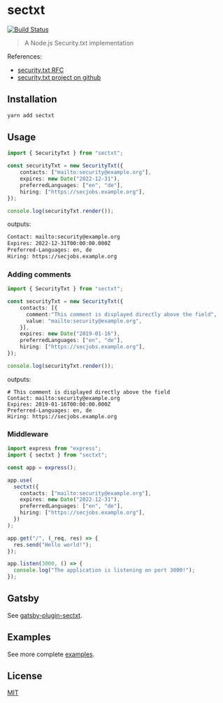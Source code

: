 # sectxt
[![Build Status](https://github.com/hupe1980/sectxt-nodejs/workflows/ci/badge.svg)](https://github.com/hupe1980/sectxt-nodejs/workflows/ci/badge.svg)
> A Node.js Security.txt implementation

References:
* [security.txt RFC](https://tools.ietf.org/html/draft-foudil-securitytxt)
* [security.txt project on github](https://github.com/securitytxt/security-txt)

## Installation
```bash
yarn add sectxt
```

## Usage
```typescript
import { SecurityTxt } from "sectxt";

const securityTxt = new SecurityTxt({
    contacts: ["mailto:security@example.org"],
    expires: new Date("2022-12-31"),
    preferredLanguages: ["en", "de"],
    hiring: ["https://secjobs.example.org"],
});

console.log(securityTxt.render());
```
outputs:
```txt
Contact: mailto:security@example.org
Expires: 2022-12-31T00:00:00.000Z
Preferred-Languages: en, de
Hiring: https://secjobs.example.org
```

### Adding comments
```typescript
import { SecurityTxt } from "sectxt";

const securityTxt = new SecurityTxt({
    contacts: [{
      comment:"This comment is displayed directly above the field", 
      value: "mailto:security@example.org",
    }],
    expires: new Date("2019-01-16"),
    preferredLanguages: ["en", "de"],
    hiring: ["https://secjobs.example.org"],
});

console.log(securityTxt.render());
```
outputs:
```
# This comment is displayed directly above the field
Contact: mailto:security@example.org
Expires: 2019-01-16T00:00:00.000Z
Preferred-Languages: en, de
Hiring: https://secjobs.example.org
```

### Middleware
```typescript
import express from "express";
import { sectxt } from "sectxt";

const app = express();

app.use(
  sectxt({
    contacts: ["mailto:security@example.org"],
    expires: new Date("2022-12-31"),
    preferredLanguages: ["en", "de"],
    hiring: ["https://secjobs.example.org"],
  })
);

app.get("/", (_req, res) => {
  res.send("Hello world!");
});

app.listen(3000, () => {
  console.log("The application is listening on port 3000!");
});
```

## Gatsby
See [gatsby-plugin-sectxt](https://github.com/hupe1980/sectxt-nodejs/tree/main/gatsby-plugin-sectxt).

## Examples
See more complete [examples](https://github.com/hupe1980/sectxt-nodejs/tree/main/examples).

## License
[MIT](https://github.com/hupe1980/sectxt-nodejs/tree/main/sectxt/LICENSE)

